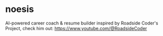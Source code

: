 # noesis
AI-powered career coach &amp; resume builder 
inspired by Roadside Coder's Project, check him out: https://www.youtube.com/@RoadsideCoder
